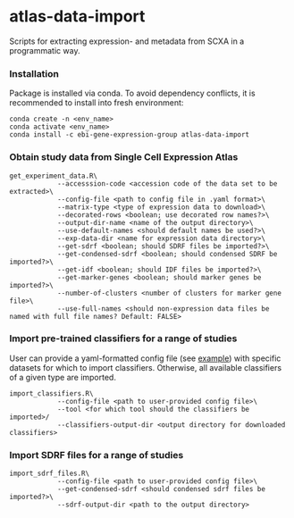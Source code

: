 # atlas-data-import
Scripts for extracting expression- and metadata from SCXA in a programmatic way. 

### Installation 
Package is installed via conda. To avoid dependency conflicts, it is recommended to install into fresh environment:

```
conda create -n <env_name>
conda activate <env_name>
conda install -c ebi-gene-expression-group atlas-data-import
```

### Obtain study data from Single Cell Expression Atlas 
```
get_experiment_data.R\
            --accesssion-code <accession code of the data set to be extracted>\
            --config-file <path to config file in .yaml format>\
            --matrix-type <type of expression data to download>\
            --decorated-rows <boolean; use decorated row names?>\
            --output-dir-name <name of the output directory>\
            --use-default-names <should default names be used?>\
            --exp-data-dir <name for expression data directory>\
            --get-sdrf <boolean; should SDRF files be imported?>\
            --get-condensed-sdrf <boolean; should condensed SDRF be imported?>\
            --get-idf <boolean; should IDF files be imported?>\
            --get-marker-genes <boolean; should marker genes be imported?>\
            --number-of-clusters <number of clusters for marker gene file>\
            --use-full-names <should non-expression data files be named with full file names? Default: FALSE>

```

### Import pre-trained classifiers for a range of studies
User can provide a yaml-formatted config file (see [example](example_user_config.yaml)) with specific datasets for which to import classifiers. Otherwise, all available classifiers of a given type are imported. 
```
import_classifiers.R\
            --config-file <path to user-provided config file>\
            --tool <for which tool should the classifiers be imported>/
            --classifiers-output-dir <output directory for downloaded classifiers>
```
### Import SDRF files for a range of studies
```
import_sdrf_files.R\
            --config-file <path to user-provided config file>\
            --get-condensed-sdrf <should condensed sdrf files be imported?>\
            --sdrf-output-dir <path to the output directory>
```




